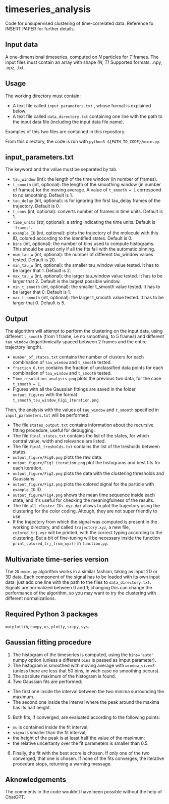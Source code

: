 # timeseries_analysis
Code for unsupervised clustering of time-correlated data. Reference to INSERT PAPER for further details. 

## Input data
A one-dimensional timeseries, computed on *N* particles for *T* frames. The input files must contain an array with shape *(N, T)* Supported formats: .npy, .npz, .txt.

## Usage
The working directory must contain:
* A text file called `input_parameters.txt` , whose format is explained below;
* A text file called `data_directory.txt` containing one line with the path to the input data file (including the input data file name). 

Examples of this two files are contained in this repository. 

From this directory, the code is run with `python3 ${PATH_TO_CODE}/main.py`. 

## input_parameters.txt
The keyword and the value must be separated by tab. 
* `tau_window` (int): the length of the time window (in number of frames). 
* `t_smooth` (int, optional): the length of the smoothing window (in number of frames) for the moving average. A value of `t_smooth = 1` correspond to no smoothing. Default is 1. 
* `tau_delay` (int, optional): is for ignoring the first tau_delay frames of the trajectory. Default is 0. 
* `t_conv` (int, optional): converts number of frames in time units. Default is 1. 
* `time_units` (str, optional): a string indicating the time units. Default is `'frames'`.  
* `example_ID` (int, optional): plots the trajectory of the molecule with this ID, colored according to the identified states. Default is 0. 
* `bins` (int, optional): the number of bins used to compute histograms. This should be used only if all the fits fail with the automatic binning. 
* `num_tau_w` (int, optional): the number of different tau_window values tested. Default is 20. 
* `min_tau_w` (int, optional): the smaller tau_window value tested. It has to be larger that 1. Default is 2. 
* `max_tau_w` (int, optional): the larger tau_window value tested. It has to be larger that 2. Default is the largest possible window. 
* `min_t_smooth` (int, optional): the smaller t_smooth value tested. It has to be larger that 0. Default is 1. 
* `max_t_smooth` (int, optional): the larger t_smooth value tested. It has to be larger that 0. Default is 5. 

## Output
The algorithm will attempt to perform the clustering on the input data, using different `t_smooth` (from 1 frame, i.e no smoothing, to 5 frames) and different `tau_window` (logarithmically spaced between 2 frames and the entire trajectory length). 

* `number_of_states.txt` contains the number of clusters for each combination of `tau_window` and `t_smooth` tested. 
* `fraction_0.txt` contains the fraction of unclassified data points for each combination of `tau_window` and `t_smooth` tested. 
* `Time_resolution_analysis.png` plots the previous two data, for the case `t_smooth = 1`. 
* Figures with all the Gaussian fittings are saved in the folder `output_figures` with the format `t_smooth_tau_window_Fig1_iteration.png`. 

Then, the analysis with the values of `tau_window` and `t_smooth`  specified in `input_parameters.txt` will be performed. 

* The file `states_output.txt` contains information about the recursive fitting procedure, useful for debugging. 
* The file `final_states.txt` contains the list of the states, for which central value, width and relevance are listed. 
* The file `final_tresholds.txt` contains the list of the tresholds between states. 
* `output_figure/Fig0.png` plots the raw data. 
* `output_figure/Fig1_iteration.png` plot the histograms and best fits for each iteration. 
* `output_figure/Fig2.png` plots the data with the clustering thresholds and Gaussians. 
* `output_figure/Fig3.png` plots the colored signal for the particle with `example_ID` ID. 
* `output_figure/Fig4.png` shows the mean time sequence inside each state, and it's useful for checking the meaningfulness of the results. 
* The file `all_cluster_IDs_xyz.dat` allows to plot the trajectory using the clustering for the color coding. Altough, they are not super friendly to use. 
* If the trajectory from which the signal was computed is present in the working directory, and called `trajectory.xyz`, a new file, `colored_trj.xyz` will be printed, with the correct typing according to the clustering. But a bit of fine-tuning will be necessary inside the function `print_colored_trj_from_xyz()` in `function.py`. 

## Multivariate time-series version
The `2D-main.py` algorithm works in a similar fashion, taking as input 2D or 3D data. Each component of the signal has to be loaded with its own input data; just add one line with the path to the files to `data_directory.txt`. Signals are normalized between 0 and 1; changing this can change the performance of the algorithm, so you may want to try the clustering with different normalizations. 

## Required Python 3 packages
`matplotlib`, `numpy`, `os`, `plotly`, `scipy`, `sys`. 

## Gaussian fitting procedure
1. The histogram of the timeseries is computed, using the `bins='auto'` numpy option (unless a different `bins` is passed as imput parameter). 
2. The histogram is smoothed with moving average with `window_size=3` (unless there are less that 50 bins, in wich case no smoothing occurs). 
3. The absolute maximum of the histogram is found. 
4. Two Gaussian fits are performed:
 * The first one inside the interval between the two minima surrounding the maximum. 
 * The second one inside the interval where the peak around the maxima has its half height. 
5. Both fits, if converged, are evaluated according to the following points:
 * `mu` is contained inside the fit interval;
 * `sigma` is smaller than the fit interval;
 * the height of the peak is at least half the value of the maximum;
 * the relative uncertanty over the fit parameters is smaller than 0.5.
6. Finally, the fit with the best score is chosen. If only one of the two converged, that one is chosen. If none of the fits converges, the iterative procedure stops, returning a warning message. 

## Aknowledgements
The comments in the code wouldn't have been possible without the help of ChatGPT. 